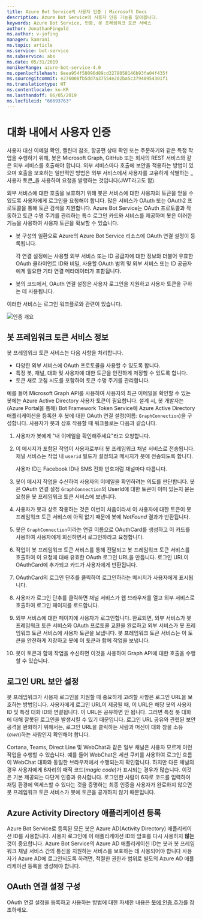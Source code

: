 ```yaml
---
title: Azure Bot Service의 사용자 인증 | Microsoft Docs
description: Azure Bot Service의 사용자 인증 기능을 알아봅니다.
keywords: Azure Bot Service, 인증, 봇 프레임워크 토큰 서비스
author: JonathanFingold
ms.author: v-jofing
manager: kamrani
ms.topic: article
ms.service: bot-service
ms.subservice: abs
ms.date: 05/31/2019
monikerRange: azure-bot-service-4.0
ms.openlocfilehash: 6eea954f58096d89cd3278058146b93fa04f435f
ms.sourcegitcommit: e276008fb5dd7a37554e202ba5c37948954301f1
ms.translationtype: HT
ms.contentlocale: ko-KR
ms.lasthandoff: 06/05/2019
ms.locfileid: "66693763"
---
```

# <a name="user-authentication-within-a-conversation"></a>대화 내에서 사용자 인증

사용자 대신 이메일 확인, 캘린더 참조, 항공편 상태 확인 또는 주문하기와 같은 특정 작업을 수행하기 위해, 봇은 Microsoft Graph, GitHub 또는 회사의 REST 서비스와 같은 외부 서비스를 호출해야 합니다.
외부 서비스마다 호출에 보안을 적용하는 방법이 있으며 호출을 보호하는 일반적인 방법은 외부 서비스에서 사용자를 고유하게 식별하는 _사용자 토큰_을 사용하여 요청을 발행하는 것입니다(JWT라고도 함).

외부 서비스에 대한 호출을 보호하기 위해 봇은 서비스에 대한 사용자의 토큰을 얻을 수 있도록 사용자에게 로그인을 요청해야 합니다.
많은 서비스가 OAuth 또는 OAuth2 프로토콜을 통해 토큰 검색을 지원합니다.
Azure Bot Service는 OAuth 프로토콜과 작동하고 토큰 수명 주기를 관리하는 특수 로그인 카드와 서비스를 제공하며 봇은 이러한 기능을 사용하여 사용자 토큰을 확보할 수 있습니다.

- 봇 구성의 일환으로 Azure의 Azure Bot Service 리소스에 OAuth 연결 설정이 등록됩니다. 

    각 연결 설정에는 사용할 외부 서비스 또는 ID 공급자에 대한 정보와 더불어 유효한 OAuth 클라이언트 ID와 비밀, 사용할 OAuth 범위 및 외부 서비스 또는 ID 공급자에게 필요한 기타 연결 메타데이터가 포함됩니다.

- 봇의 코드에서, OAuth 연결 설정은 사용자 로그인을 지원하고 사용자 토큰을 구하는 데 사용됩니다.

이러한 서비스는 로그인 워크플로와 관련이 있습니다.

![인증 개요](./media/bot-builder-concept-authentication.png)

## <a name="about-the-bot-framework-token-service"></a>봇 프레임워크 토큰 서비스 정보

봇 프레임워크 토큰 서비스는 다음 사항을 처리합니다.

- 다양한 외부 서비스에 OAuth 프로토콜을 사용할 수 있도록 합니다.
- 특정 봇, 채널, 대화 및 사용자에 대한 토큰을 안전하게 저장할 수 있도록 합니다.
- 토큰 새로 고침 시도를 포함하여 토큰 수명 주기를 관리합니다.

예를 들어 Microsoft Graph API를 사용하여 사용자의 최근 이메일을 확인할 수 있는 봇에는 Azure Active Directory 사용자 토큰이 필요합니다. 설계 시, 봇 개발자는 (Azure Portal을 통해) Bot Framework Token Service에 Azure Active Directory 애플리케이션을 등록한 후 봇에 대한 OAuth 연결 설정(이름: `GraphConnection`)을 구성합니다. 사용자가 봇과 상호 작용할 때 워크플로는 다음과 같습니다.

1. 사용자가 봇에게 "내 이메일을 확인해주세요"라고 요청합니다.
1. 이 메시지가 포함된 작업이 사용자로부터 봇 프레임워크 채널 서비스로 전송됩니다. 채널 서비스는 작업 내 `userid` 필드가 설정되고 메시지가 봇에 전송되도록 합니다.

    사용자 ID는 Facebook ID나 SMS 전화 번호처럼 채널마다 다릅니다.

1. 봇이 메시지 작업을 수신하여 사용자의 이메일을 확인하려는 의도를 판단합니다. 봇은 OAuth 연결 설정 `GraphConnection`의 UserId에 대한 토큰이 이미 있는지 묻는 요청을 봇 프레임워크 토큰 서비스에 보냅니다.
1. 사용자가 봇과 상호 작용하는 것은 이번이 처음이라서 이 사용자에 대한 토큰이 봇 프레임워크 토큰 서비스에 아직 없기 때문에 봇에 _NotFound_ 결과가 반환됩니다.
1. 봇은 `GraphConnection`이라는 연결 이름으로 OAuthCard를 생성하고 이 카드를 사용하여 사용자에게 회신하면서 로그인하라고 요청합니다.
1. 작업이 봇 프레임워크 토큰 서비스를 통해 전달되고 봇 프레임워크 토큰 서비스를 호출하여 이 요청에 대해 유효한 OAuth 로그인 URL을 만듭니다. 로그인 URL이 OAuthCard에 추가되고 카드가 사용자에게 반환됩니다.
1. OAuthCard의 로그인 단추를 클릭하여 로그인하라는 메시지가 사용자에게 표시됩니다.
1. 사용자가 로그인 단추를 클릭하면 채널 서비스가 웹 브라우저를 열고 외부 서비스로 호출하여 로그인 페이지를 로드합니다.
1. 외부 서비스에 대한 페이지에 사용자가 로그인합니다. 완료되면, 외부 서비스가 봇 프레임워크 토큰 서비스와 OAuth 프로토콜 교환을 완료하고 외부 서비스가 봇 프레임워크 토큰 서비스에 사용자 토큰을 보냅니다. 봇 프레임워크 토큰 서비스는 이 토큰을 안전하게 저장하고 봇에 이 토큰과 함께 작업을 보냅니다.
1. 봇이 토큰과 함께 작업을 수신하면 이것을 사용하여 Graph API에 대한 호출을 수행할 수 있습니다.

## <a name="securing-the-sign-in-url"></a>로그인 URL 보안 설정

봇 프레임워크가 사용자 로그인을 지원할 때 중요하게 고려할 사항은 로그인 URL을 보호하는 방법입니다. 사용자에게 로그인 URL이 제공될 때, 이 URL은 해당 봇의 사용자 ID 및 특정 대화 ID와 연결됩니다. 이 URL은 공유하면 안 됩니다. 그러면 특정 봇 대화에 대해 잘못된 로그인을 발생시킬 수 있기 때문입니다. 로그인 URL 공유와 관련된 보안 공격을 완화하기 위해서는, 로그인 URL을 클릭하는 사람과 머신이 대화 창을 소유(_own_)하는 사람인지 확인해야 합니다.

Cortana, Teams, Direct Line 및 WebChat과 같은 일부 채널은 사용자 모르게 이런 작업을 수행할 수 있습니다. 예를 들어 WebChat은 세션 쿠키를 사용하여 로그인 흐름이 WebChat 대화와 동일한 브라우저에서 수행되는지 확인합니다. 하지만 다른 채널의 경우 사용자에게 6자리의 매직 코드(_magic code_)가 표시되는 경우가 많습니다. 이것은 기본 제공되는 다단계 인증과 유사합니다. 로그인한 사람이 6자로 코드를 입력하여 채팅 환경에 액세스할 수 있다는 것을 증명하는 최종 인증을 사용자가 완료하지 않으면 봇 프레임워크 토큰 서비스가 봇에 토큰을 공개하지 않기 때문입니다.

## <a name="azure-activity-directory-application-registration"></a>Azure Activity Directory 애플리케이션 등록

Azure Bot Service로 등록된 모든 봇은 Azure AD(Activity Directory) 애플리케이션 ID를 사용합니다. 사용자 로그인에 이 애플리케이션 ID와 암호를 다시 사용하지 **않는** 것이 중요합니다. Azure Bot Service의 Azure AD 애플리케이션 ID는 봇과 봇 프레임워크 채널 서비스 간의 통신을 지원하는 서비스를 보호하는 데 사용되어야 합니다 사용자가 Azure AD에 로그인되도록 하려면, 적절한 권한과 범위로 별도의 Azure AD 애플리케이션 등록을 생성해야 합니다.

## <a name="configure-an-oauth-connection-setting"></a>OAuth 연결 설정 구성

OAuth 연결 설정을 등록하고 사용하는 방법에 대한 자세한 내용은 [봇에 인증 추가](bot-builder-authentication.md)를 참조하세요.
